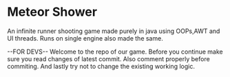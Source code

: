 # Meteor Shower
An infinite runner shooting game made purely in java using OOPs,AWT and UI threads. Runs on single engine also made the same.

--FOR DEVS--
Welcome to the repo of our game.
Before you continue make sure you read changes of latest commit.
Also comment properly before commiting.
And lastly try not to change the existing working logic.
